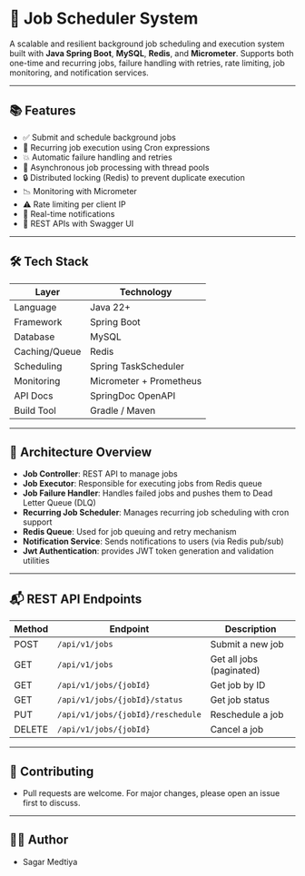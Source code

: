 # 🚀 Job Scheduler System 
A scalable and resilient background job scheduling and execution system built with **Java Spring Boot**, **MySQL**, **Redis**, and **Micrometer**. Supports both one-time and recurring jobs, failure handling with retries, rate limiting, job monitoring, and notification services.

---

## 📚 Features

- ✅ Submit and schedule background jobs
- 🔁 Recurring job execution using Cron expressions
- 💥 Automatic failure handling and retries
- 🧵 Asynchronous job processing with thread pools
- 🔒 Distributed locking (Redis) to prevent duplicate execution
- 📉 Monitoring with Micrometer
- ⚠️ Rate limiting per client IP
- 📩 Real-time notifications
- 🧪 REST APIs with Swagger UI

---

## 🛠️ Tech Stack

| Layer             | Technology               |
|-------------------|--------------------------|
| Language          | Java 22+                 |
| Framework         | Spring Boot              |
| Database          | MySQL                    |
| Caching/Queue     | Redis                    |
| Scheduling        | Spring TaskScheduler     |
| Monitoring        | Micrometer + Prometheus  |
| API Docs          | SpringDoc OpenAPI        |
| Build Tool        | Gradle / Maven           |

---

## 🧩 Architecture Overview

- **Job Controller**: REST API to manage jobs
- **Job Executor**: Responsible for executing jobs from Redis queue
- **Job Failure Handler**: Handles failed jobs and pushes them to Dead Letter Queue (DLQ)
- **Recurring Job Scheduler**: Manages recurring job scheduling with cron support
- **Redis Queue**: Used for job queuing and retry mechanism
- **Notification Service**: Sends notifications to users (via Redis pub/sub)
- **Jwt Authentication**: provides JWT token generation and validation utilities

---
## 📬 REST API Endpoints

| Method | Endpoint                          | Description                     |
|--------|-----------------------------------|---------------------------------|
| POST   | `/api/v1/jobs`                    | Submit a new job                |
| GET    | `/api/v1/jobs`                    | Get all jobs (paginated)        |
| GET    | `/api/v1/jobs/{jobId}`            | Get job by ID                   |
| GET    | `/api/v1/jobs/{jobId}/status`     | Get job status                  |
| PUT    | `/api/v1/jobs/{jobId}/reschedule` | Reschedule a job                |
| DELETE | `/api/v1/jobs/{jobId}`            | Cancel a job                    |

---
## 🤝 Contributing
- Pull requests are welcome. For major changes, please open an issue first to discuss.

---
## 👨‍💻 Author
- Sagar Medtiya
